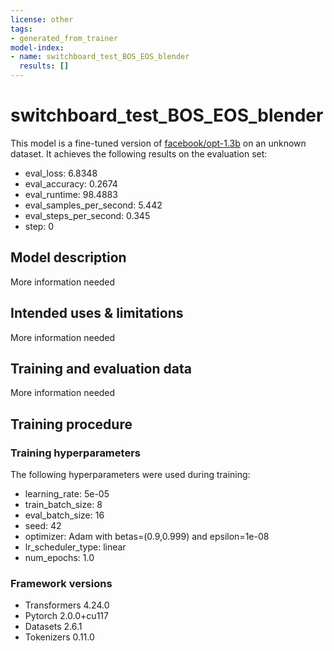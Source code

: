 ```yaml
---
license: other
tags:
- generated_from_trainer
model-index:
- name: switchboard_test_BOS_EOS_blender
  results: []
---
```


<!-- This model card has been generated automatically according to the information the Trainer had access to. You
should probably proofread and complete it, then remove this comment. -->

# switchboard_test_BOS_EOS_blender

This model is a fine-tuned version of [facebook/opt-1.3b](https://huggingface.co/facebook/opt-1.3b) on an unknown dataset.
It achieves the following results on the evaluation set:
- eval_loss: 6.8348
- eval_accuracy: 0.2674
- eval_runtime: 98.4883
- eval_samples_per_second: 5.442
- eval_steps_per_second: 0.345
- step: 0

## Model description

More information needed

## Intended uses & limitations

More information needed

## Training and evaluation data

More information needed

## Training procedure

### Training hyperparameters

The following hyperparameters were used during training:
- learning_rate: 5e-05
- train_batch_size: 8
- eval_batch_size: 16
- seed: 42
- optimizer: Adam with betas=(0.9,0.999) and epsilon=1e-08
- lr_scheduler_type: linear
- num_epochs: 1.0

### Framework versions

- Transformers 4.24.0
- Pytorch 2.0.0+cu117
- Datasets 2.6.1
- Tokenizers 0.11.0
